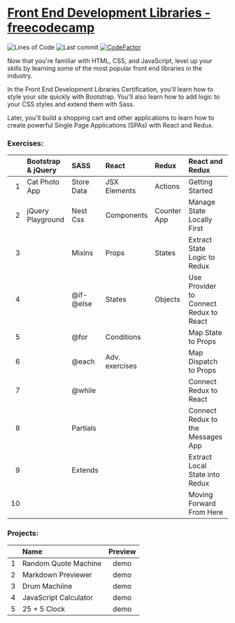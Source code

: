 # [Front End Development Libraries - freecodecamp](https://www.freecodecamp.org/learn/front-end-development-libraries/)
![Lines of Code](https://img.shields.io/tokei/lines/github.com/Krasipeace/Front-End-Development-Libraries---freecodecamp)
![Last commit](https://img.shields.io/github/last-commit/Krasipeace/Front-End-Development-Libraries---freecodecamp)
[![CodeFactor](https://www.codefactor.io/repository/github/krasipeace/front-end-development-libraries---freecodecamp/badge)](https://www.codefactor.io/repository/github/krasipeace/front-end-development-libraries---freecodecamp)

Now that you're familiar with HTML, CSS, and JavaScript, level up your skills by learning some of the most popular front end libraries in the industry.

In the Front End Development Libraries Certification, you'll learn how to style your site quickly with Bootstrap. You'll also learn how to add logic to your CSS styles and extend them with Sass.

Later, you'll build a shopping cart and other applications to learn how to create powerful Single Page Applications (SPAs) with React and Redux.

### Exercises:
| | Bootstrap & jQuery | SASS | React | Redux | React and Redux |  
| ---: | :--- | :--- | :--- | :--- | :--- | 
| 1 | Cat Photo App     | Store Data | JSX Elements | Actions | Getting Started | 
| 2 | jQuery Playground | Nest Css   | Components   | Counter App | Manage State Locally First |
| 3 |                   | Mixins    | Props      | States | Extract State Logic to Redux |
| 4 |                   | @if-@else | States     | Objects | Use Provider to Connect Redux to React |
| 5 |                   | @for      | Conditions     |     | Map State to Props |
| 6 |                   | @each     | Adv. exercises |     | Map Dispatch to Props |
| 7 |                   | @while    |      |      | Connect Redux to React |
| 8 |                   | Partials  |      |      | Connect Redux to the Messages App |
| 9 |                   | Extends   |      |      | Extract Local State into Redux |
| 10 |      |      |      |      | Moving Forward From Here |

### Projects:
|  | Name | Preview |
| ---: | :--- | :---: |
| 1 | Random Quote Machine  | demo |
| 2 | Markdown Previewer    | demo |
| 3 | Drum Machiine         | demo |
| 4 | JavaScript Calculator | demo |
| 5 | 25 + 5 Clock          | demo |